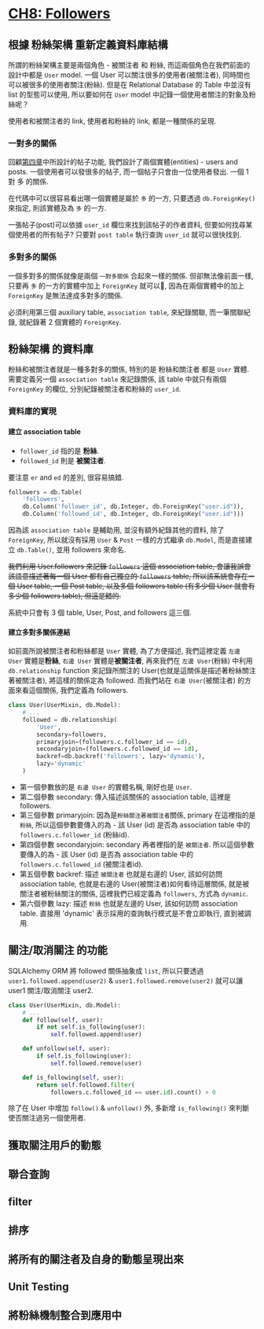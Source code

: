 # [CH8: Followers](<https://blog.miguelgrinberg.com/post/the-flask-mega-tutorial-part-viii-followers>)

## 根據 粉絲架構 重新定義資料庫結構

所謂的粉絲架構主要是兩個角色 - 被關注者 和 粉絲, 而這兩個角色在我們前面的設計中都是 `User` model. 一個 User 可以關注很多的使用者(被關注者), 同時間也可以被很多的使用者關注(粉絲). 但是在 Relational Database 的 Table 中並沒有 list 的型態可以使用, 所以要如何在 `User` model 中記錄一個使用者關注的對象及粉絲呢？

使用者和被關注者的 link, 使用者和粉絲的 link, 都是一種關係的呈現.

### 一對多的關係

回顧[第四章](</04_database.md>)中所設計的帖子功能, 我們設計了兩個實體(entities) - users and posts. 一個使用者可以發很多的帖子, 而一個帖子只會由一位使用者發出. 一個 1 對 多 的關係.

在代碼中可以很容易看出哪一個實體是屬於 `多` 的一方, 只要透過 `db.ForeignKey()` 來指定, 則該實體及為 `多` 的一方.

一張帖子(post)可以依據 `user_id` 欄位來找到該帖子的作者資料, 但要如何找尋某個使用者的所有帖子? 只要對 `post table` 執行查詢 `user_id` 就可以很快找到.

### 多對多的關係

一個多對多的關係就像是兩個 `一對多關係` 合起來一樣的關係. 但卻無法像前面一樣, 只要再 `多` 的一方的實體中加上 `ForeignKey` 就可以, 因為在兩個實體中的加上 `ForeignKey` 是無法達成多對多的關係.

必須利用第三個 auxiliary table, `association table`, 來紀錄關聯, 而一筆關聯紀錄, 就紀錄著 2 個實體的 `ForeignKey`.

## 粉絲架構 的資料庫

粉絲和被關注者就是一種多對多的關係, 特別的是 粉絲和關注者 都是 `User` 實體. 需要定義另一個 `association table` 來記錄關係, 該 table 中就只有兩個 `ForeignKey` 的欄位, 分別紀錄被關注者和粉絲的 `user_id`.

### 資料庫的實現

#### 建立 association table

- `follower_id` 指的是 **粉絲**.
- `followed_id` 則是 **被關注者**.

要注意 `er` and `ed` 的差別, 很容易搞錯.

```python models.py
followers = db.Table(
    'followers',
    db.Column('follower_id', db.Integer, db.ForeignKey("user.id")),
    db.Column('followed_id', db.Integer, db.ForeignKey("user.id")))
```

因為該 `association table` 是輔助用, 並沒有額外紀錄其他的資料, 除了 `ForeignKey`, 所以就沒有採用 `User` & `Post` 一樣的方式繼承 `db.Model`, 而是直接建立 `db.Table()`, 並用 followers 來命名.

~~我們利用 User.followers 來記錄 `followers` 這個 association table, 會讓我誤會該語意描述著每一個 User 都有自己獨立的 `followers` table, 所以該系統會存在ㄧ個 User table, 一個 Post table, 以及多個 followers table (有多少個 User 就會有多少個 followers table), 但這是錯的.~~

系統中只會有 3 個 table, User, Post, and followers 這三個.

#### 建立多對多關係連結

如前面所說被關注者和粉絲都是 `User` 實體, 為了方便描述, 我們這裡定義 `左邊 User` 實體是**粉絲**, `右邊 User` 實體是**被關注者**, 再來我們在 `左邊 User`(粉絲) 中利用 `db.relationship` function 來記錄所關注的 User(也就是這關係是描述著粉絲關注著被關注者), 將這樣的關係定為 followed. 而我們站在 `右邊 User`(被關注者) 的方面來看這個關係, 我們定義為 followers.

``` python models.py
class User(UserMixin, db.Model):
    # ...
    followed = db.relationship(
        'User',
        secondary=followers,
        primaryjoin=(followers.c.follower_id == id),
        secondaryjoin=(followers.c.followed_id == id),
        backref=db.backref('followers', lazy='dynamic'),
        lazy='dynamic'
    )
```

- 第一個參數放的是 `右邊 User` 的實體名稱, 剛好也是 `User`.
- 第二個參數 secondary: 傳入描述該關係的 association table, 這裡是 followers.
- 第三個參數 primaryjoin: 因為是`粉絲關注著被關注者`關係, primary 在這裡指的是`粉絲`, 所以這個參數要傳入的為 - 該 User (id) 是否為 association table 中的 `followers.c.follower_id` (粉絲id).
- 第四個參數 secondaryjoin: secondary 再者裡指的是 `被關注者`. 所以這個參數要傳入的為 - 該 User (id) 是否為 association table 中的 `followers.c.followed_id` (被關注者id).
- 第五個參數 backref: 描述 `被關注者` 也就是右邊的 User, 該如何訪問 association table, 也就是右邊的 User(被關注者)如何看待這層關係, 就是被關注者被粉絲關注的關係, 這裡我們已經定義為 `followers`, 方式為 `dynamic`.
- 第六個參數 lazy: 描述 `粉絲` 也就是左邊的 User, 該如何訪問 association table. 直接用 'dynamic' 表示採用的查詢執行模式是不會立即執行, 直到被調用.

## 關注/取消關注 的功能

SQLAlchemy ORM 將 followed 關係抽象成 `list`, 所以只要透過 `user1.followed.append(user2)` & `user1.followed.remove(user2)` 就可以讓 user1 關注/取消關注 user2.

```python models.py
class User(UserMixin, db.Model):
    # ...
    def follow(self, user):
        if not self.is_following(user):
            self.followed.append(user)

    def unfollow(self, user):
        if self.is_following(user):
            self.followed.remove(user)

    def is_following(self, user):
        return self.followed.filter(
            followers.c.followed_id == user.id).count() > 0
```

除了在 User 中增加 `follow()` & `unfollow()` 外, 多新增 `is_following()` 來判斷使否關注過另一個使用者.

## 獲取關注用戶的動態



## 聯合查詢

## filter

## 排序

## 將所有的關注者及自身的動態呈現出來

## Unit Testing

## 將粉絲機制整合到應用中

